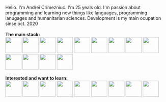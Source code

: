Hello. I'm Andrei Crimezniuc. I'm 25 yeals old. I'm passion about programming and learning new things like languages, programming lanugages and humanitarian sciences. Development is my main ocupation sinse oct. 2020 <br>
<br>
<b>The main stack:</b> <br>
<img height=50 weight=50 src="https://cdn.jsdelivr.net/gh/devicons/devicon/icons/go/go-original-wordmark.svg" />
 <img height=50 weight=50 src="https://cdn.jsdelivr.net/gh/devicons/devicon/icons/php/php-original.svg" />
<img height=50 weight=50 src="https://cdn.jsdelivr.net/gh/devicons/devicon/icons/mysql/mysql-original-wordmark.svg" />
<img height=50 weight=50 src="https://cdn.jsdelivr.net/gh/devicons/devicon/icons/css3/css3-original.svg" />
<img height=50 weight=50 src="https://cdn.jsdelivr.net/gh/devicons/devicon/icons/html5/html5-original.svg" />
<img height=50 weight=50 src="https://cdn.jsdelivr.net/gh/devicons/devicon/icons/docker/docker-original-wordmark.svg" />
<img height=50 weight=50 src="https://cdn.jsdelivr.net/gh/devicons/devicon/icons/linux/linux-original.svg" />
<img height=50 weight=50 src="https://cdn.jsdelivr.net/gh/devicons/devicon/icons/symfony/symfony-original-wordmark.svg" />
<img height=50 weight=50 src="https://cdn.jsdelivr.net/gh/devicons/devicon/icons/javascript/javascript-original.svg" />
<img height=50 weight=50 src="https://cdn.jsdelivr.net/gh/devicons/devicon/icons/git/git-original.svg" />
<img height=50 weight=50 src="https://cdn.jsdelivr.net/gh/devicons/devicon/icons/graphql/graphql-plain-wordmark.svg" />
<img height=50 weight=50 src="https://cdn.jsdelivr.net/gh/devicons/devicon/icons/ssh/ssh-original-wordmark.svg" />
<img height=50 weight=50 src="https://cdn.jsdelivr.net/gh/devicons/devicon/icons/vim/vim-original.svg" />

<b>Interested and want to learn:</b>
<br>
<img height=50 weight=50 src="https://cdn.jsdelivr.net/gh/devicons/devicon/icons/typescript/typescript-original.svg" />
<img height=50 weight=50 src="https://cdn.jsdelivr.net/gh/devicons/devicon/icons/kubernetes/kubernetes-plain-wordmark.svg" />
<img height=50 weight=50 src="https://cdn.jsdelivr.net/gh/devicons/devicon/icons/react/react-original-wordmark.svg" />
<img height=50 weight=50 src="https://cdn.jsdelivr.net/gh/devicons/devicon/icons/bash/bash-original.svg" />
<img height=50 weight=50 src="https://cdn.jsdelivr.net/gh/devicons/devicon/icons/jenkins/jenkins-original.svg" />
<img height=50 weight=50 src="https://cdn.jsdelivr.net/gh/devicons/devicon/icons/mongodb/mongodb-original-wordmark.svg" />
<img height=50 weight=50 src="https://cdn.jsdelivr.net/gh/devicons/devicon/icons/nestjs/nestjs-plain.svg" />
<img height=50 weight=50 src="https://cdn.jsdelivr.net/gh/devicons/devicon/icons/postgresql/postgresql-original-wordmark.svg" />
<img height=50 weight=50 src="https://cdn.jsdelivr.net/gh/devicons/devicon/icons/nodejs/nodejs-original-wordmark.svg" />


